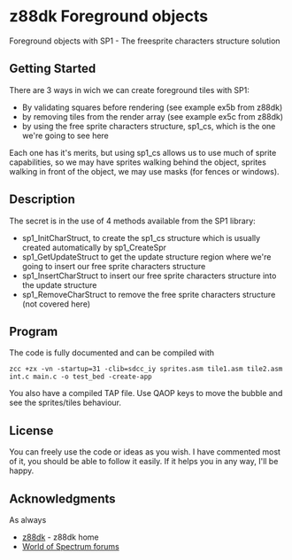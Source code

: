 # z88dk Foreground objects

Foreground objects with SP1 - The freesprite characters structure solution

## Getting Started

There are 3 ways in wich we can create foreground tiles with SP1: 

* By validating squares before rendering (see example ex5b from z88dk)
* by removing tiles from the render array (see example ex5c from z88dk)
* by using the free sprite characters structure, sp1_cs, which is the one we're going to see here

Each one has it's merits, but using sp1_cs allows us to use much of sprite capabilities, so we may have sprites walking behind the object, sprites walking in front of the object, we may use masks (for fences or windows).

## Description

The secret is in the use of 4 methods available from the SP1 library:

* sp1_InitCharStruct, to create the sp1_cs structure which is usually created automatically by sp1_CreateSpr
* sp1_GetUpdateStruct to get the update structure region where we're going to insert our free sprite characters structure
* sp1_InsertCharStruct to insert our free sprite characters structure into the update structure
* sp1_RemoveCharStruct to remove the free sprite characters structure (not covered here)


## Program

The code is fully documented and can be compiled with

```
zcc +zx -vn -startup=31 -clib=sdcc_iy sprites.asm tile1.asm tile2.asm int.c main.c -o test_bed -create-app
```

You also have a compiled TAP file. Use QAOP keys to move the bubble and see the sprites/tiles behaviour.

## License

You can freely use the code or ideas as you wish. I have commented most of it, you should be able to follow it easily.
If it helps you in any way, I'll be happy.

## Acknowledgments

As always

* [z88dk](https://z88dk.org/) - z88dk home
* [World of Spectrum forums](https://worldofspectrum.org/forums)


